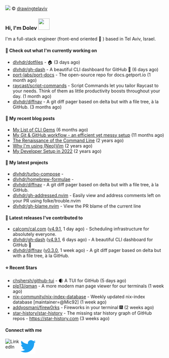 <img src="https://user-images.githubusercontent.com/6196971/205364459-63d54329-d28a-403f-ac06-3baeb4685b46.jpg" />
© <a href="https://www.instagram.com/drawingtelaviv/">drawingtelaviv</a>

### Hi, I'm Dolev <img width="36px" height="36px" src="https://user-images.githubusercontent.com/1303154/88677602-1635ba80-d120-11ea-84d8-d263ba5fc3c0.gif" />

I'm a full-stack engineer (front-end oriented :rainbow: ) based in Tel Aviv, Israel.

#### 👷 Check out what I'm currently working on

- [dlvhdr/dotfiles](https://github.com/dlvhdr/dotfiles) - 🏠 (3 days ago)
- [dlvhdr/gh-dash](https://github.com/dlvhdr/gh-dash) - A beautiful CLI dashboard for GitHub 🚀  (6 days ago)
- [port-labs/port-docs](https://github.com/port-labs/port-docs) - The open-source repo for docs.getport.io (1 month ago)
- [raycast/script-commands](https://github.com/raycast/script-commands) - Script Commands let you tailor Raycast to your needs. Think of them as little productivity boosts throughout your day. (1 month ago)
- [dlvhdr/diffnav](https://github.com/dlvhdr/diffnav) - A git diff pager based on delta but with a file tree, à la GitHub. (3 months ago)

#### 📜 My recent blog posts

- [My List of CLI Gems](https://dlvhdr.me/posts/cli-tools) (6 months ago)
- [My Git &amp; GitHub workflow - an efficient yet messy setup](https://dlvhdr.me/posts/how-i-use-github) (11 months ago)
- [The Renaissance of the Command Line](https://dlvhdr.me/posts/the-renaissance-of-the-command-line) (2 years ago)
- [Why I&#39;m using (Neo)Vim](https://dlvhdr.me/posts/why-im-using-vim) (2 years ago)
- [My Developer Setup in 2022](https://dlvhdr.me/posts/dev-setup) (2 years ago)

#### 🌱 My latest projects

- [dlvhdr/turbo-compose](https://github.com/dlvhdr/turbo-compose) - 
- [dlvhdr/homebrew-formulae](https://github.com/dlvhdr/homebrew-formulae) - 
- [dlvhdr/diffnav](https://github.com/dlvhdr/diffnav) - A git diff pager based on delta but with a file tree, à la GitHub.
- [dlvhdr/gh-addressed.nvim](https://github.com/dlvhdr/gh-addressed.nvim) - Easily view and address comments left on your PR using folke/trouble.nvim
- [dlvhdr/gh-blame.nvim](https://github.com/dlvhdr/gh-blame.nvim) - View the PR blame of the current line

#### 🔭 Latest releases I've contributed to

- [calcom/cal.com](https://github.com/calcom/cal.com) ([v4.9.1](https://github.com/calcom/cal.com/releases/tag/v4.9.1), 1 day ago) - Scheduling infrastructure for absolutely everyone.
- [dlvhdr/gh-dash](https://github.com/dlvhdr/gh-dash) ([v4.9.1](https://github.com/dlvhdr/gh-dash/releases/tag/v4.9.1), 6 days ago) - A beautiful CLI dashboard for GitHub 🚀 
- [dlvhdr/diffnav](https://github.com/dlvhdr/diffnav) ([v0.3.0](https://github.com/dlvhdr/diffnav/releases/tag/v0.3.0), 1 week ago) - A git diff pager based on delta but with a file tree, à la GitHub.

#### ⭐ Recent Stars

- [chshersh/github-tui](https://github.com/chshersh/github-tui) - 🌒 A TUI for GitHub (5 days ago)
- [plp13/qman](https://github.com/plp13/qman) - A more modern man page viewer for our terminals (1 week ago)
- [nix-community/nix-index-database](https://github.com/nix-community/nix-index-database) - Weekly updated nix-index database [maintainer=@Mic92] (1 week ago)
- [addyosmani/firew0rks](https://github.com/addyosmani/firew0rks) - Fireworks in your terminal 🎆 (2 weeks ago)
- [star-history/star-history](https://github.com/star-history/star-history) - The missing star history graph of GitHub repos - https://star-history.com (3 weeks ago)

#### Connect with me

[<img align="left" alt="LinkedIn" width="48px" src="https://camo.githubusercontent.com/c8a9c5b414cd812ad6a97a46c29af67239ddaeae08c41724ff7d945fb4c047e5/68747470733a2f2f6564656e742e6769746875622e696f2f537570657254696e7949636f6e732f696d616765732f7376672f6c696e6b6564696e2e737667" />][linkedin]

[<img align="left" alt="Twitter" width="48px" src="icons/twitter.svg" />][twitter]

[linkedin]: https://www.linkedin.com/in/dolev-hadar/
[twitter]: https://twitter.com/elys1um


